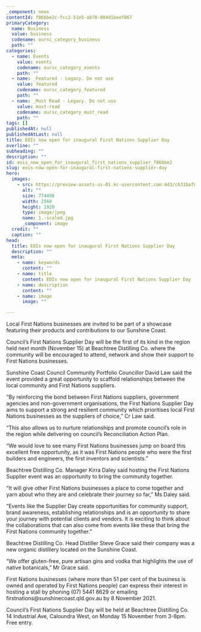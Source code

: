```yaml
---
_component: news
contentId: f86bbe2c-fcc2-51e5-ab78-004d1beef867
primaryCategory:
  name: Business
  value: business
  codename: oursc_category_business
  path: ""
categories:
  - name: Events
    value: events
    codename: oursc_category_events
    path: ""
  - name: _Featured - Legacy. Do not use
    value: featured
    codename: oursc_category_featured
    path: ""
  - name: _Must Read - Legacy. Do not use
    value: must-read
    codename: oursc_category_must_read
    path: ""
tags: []
publishedAt: null
publishedAtLast: null
title: EOIs now open for inaugural First Nations Supplier Day
overline: ""
subheading: ""
description: ""
id: eois_now_open_for_inaugural_first_nations_supplier_f86bbe2
slug: eois-now-open-for-inaugural-first-nations-supplier-day
hero:
  images:
    - src: https://preview-assets-us-01.kc-usercontent.com:443/c631baf8-1b46-001f-580c-d0001b68b4a8/6ada6c67-e9e5-4e13-955f-a802baa07e78/1.-scaled.jpg
      alt: ""
      size: 774498
      width: 2560
      height: 1920
      type: image/jpeg
      name: 1.-scaled.jpg
      _component: image
  credit: ""
  caption: ""
head:
  title: EOIs now open for inaugural First Nations Supplier Day
  description: ""
  meta:
    - name: keywords
      content: ""
    - name: title
      content: EOIs now open for inaugural First Nations Supplier Day
    - name: description
      content: ""
    - name: image
      image: ""

---
```

Local First Nations businesses are invited to be part of a showcase featuring their products and contributions to our Sunshine Coast.

Council’s First Nations Supplier Day will be the first of its kind in the region held next month (November 15) at Beachtree Distilling Co. where the community will be encouraged to attend, network and show their support to First Nations businesses.

Sunshine Coast Council Community Portfolio Councillor David Law said the event provided a great opportunity to scaffold relationships between the local community and First Nations suppliers.

“By reinforcing the bond between First Nations suppliers, government agencies and non-government organisations, the First Nations Supplier Day aims to support a strong and resilient community which prioritises local First Nations businesses as the suppliers of choice,” Cr Law said.  

“This also allows us to nurture relationships and promote council’s role in the region while delivering on council’s Reconciliation Action Plan.

“We would love to see many First Nations businesses jump on board this excellent free opportunity, as it was First Nations people who were the first builders and engineers, the first inventors and scientists.”

Beachtree Distilling Co. Manager Kirra Daley said hosting the First Nations Supplier event was an opportunity to bring the community together.

“It will give other First Nations businesses a place to come together and yarn about who they are and celebrate their journey so far,” Ms Daley said.

“Events like the Supplier Day create opportunities for community support, brand awareness, establishing relationships and is an opportunity to share your journey with potential clients and vendors. It is exciting to think about the collaborations that can also come from events like these that bring the First Nations community together.”

Beachtree Distilling Co. Head Distiller Steve Grace said their company was a new organic distillery located on the Sunshine Coast.

“We offer gluten-free, pure artisan gins and vodka that highlights the use of native botanicals,” Mr Grace said.

First Nations businesses (where more than 51 per cent of the business is owned and operated by First Nations people) can express their interest in hosting a stall by phoning (07) 5441 8629 or emailing firstnations\@sunshinecoast.qld.gov.au by 8 November 2021.

Council’s First Nations Supplier Day will be held at Beachtree Distilling Co. 14 Industrial Ave, Caloundra West, on Monday 15 November from 3-8pm. Free entry.
